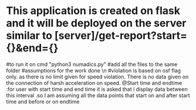 # This application is created on flask and it will be deployed on the server similar to [server]/get-report?start={}&end={}
#to run it on cmd "python3 numadics.py"
#add all the files to the same folder
#assumptions for the work done \n
#violation is based on osf flag only. as there is no limit given for speed violation. There is no data given on the connection of harsh acceleration on speed.
@Start time and endtime  :for user with start time and end time it is asked that i display data between this interval .so I am assuming all the data points that start on and after start time and before or on endtime
